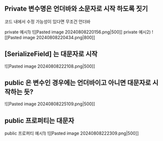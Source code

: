 ## Private 변수명은 언더바와 소문자로 시작 하도록 짓기
코드 내에서 수정 가능성이 있다면 무조건 언더바

private 예시1)
![[Pasted image 20240808220156.png|500]]
private 예시2)
![[Pasted image 20240808220434.png|800]]
## [SerializeField] 는 대문자로 시작
![[Pasted image 20240808222108.png|500]]

## public 은 변수인 경우에는 언더바이고 아니면 대문자로 시작하는 듯?
![[Pasted image 20240808225109.png|500]]
##  public 프로퍼티는 대문자
public 프로퍼티 예시1)
![[Pasted image 20240808222309.png|500]]